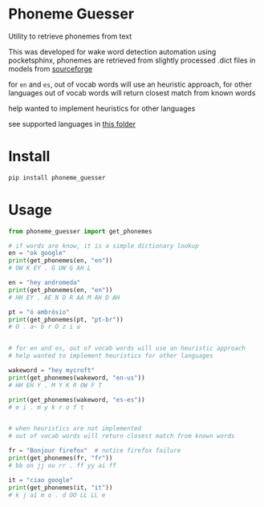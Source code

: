 # Phoneme Guesser

Utility to retrieve phonemes from text

This was developed for wake word detection automation using pocketsphinx, 
phonemes are retrieved from slightly processed .dict files in models 
from [sourceforge](https://sourceforge.net/projects/cmusphinx/files/Acoustic%20and%20Language%20Models/)

for `en` and `es`, out of vocab words will use an heuristic approach, for 
other languages out of vocab words will return closest match from known 
words

help wanted to implement heuristics for other languages

see supported languages in [this folder](./res) 

# Install

```bash
pip install phoneme_guesser
```

# Usage

```python
from phoneme_guesser import get_phonemes

# if words are know, it is a simple dictionary lookup
en = "ok google"
print(get_phonemes(en, "en"))
# OW K EY . G UW G AH L

en = "hey andromeda"
print(get_phonemes(en, "en"))
# HH EY . AE N D R AA M AH D AH

pt = "ó ambrósio"
print(get_phonemes(pt, "pt-br"))
# O . a~ b r O z i u


# for en and es, out of vocab words will use an heuristic approach
# help wanted to implement heuristics for other languages

wakeword = "hey mycroft"
print(get_phonemes(wakeword, "en-us"))
# HH EH Y . M Y K R OW F T

print(get_phonemes(wakeword, "es-es"))
# e i . m y k r o f t


# when heuristics are not implemented
# out of vocab words will return closest match from known words

fr = "Bonjour firefox"  # notice firefox failure
print(get_phonemes(fr, "fr"))
# bb on jj ou rr . ff yy ai ff

it = "ciao google"
print(get_phonemes(it, "it"))
# k j a1 m o . d OO LL LL e

```
